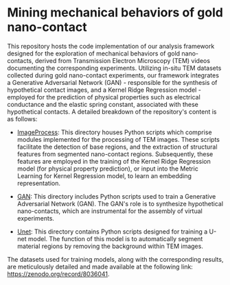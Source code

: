 # Mining mechanical behaviors of gold nano-contact 

This repository hosts the code implementation of our analysis framework designed for the exploration of mechanical behaviors of gold nano-contacts, derived from Transmission Electron Microscopy (TEM) videos documenting the corresponding experiments. Utilizing in-situ TEM datasets collected during gold nano-contact experiments, our framework integrates a Generative Adversarial Network (GAN) - responsible for the synthesis of hypothetical contact images, and a Kernel Ridge Regression model - employed for the prediction of physical properties such as electrical conductance and the elastic spring constant, associated with these hypothetical contacts. A detailed breakdown of the repository's content is as follows:

* [ImageProcess](ImageProcess): This directory houses Python scripts which comprise modules implemented for the processing of TEM images. These scripts facilitate the detection of base regions, and the extraction of structural features from segmented nano-contact regions. Subsequently, these features are employed in the training of the Kernel Ridge Regression model (for physical property prediction), or input into the Metric Learning for Kernel Regression model, to learn an embedding representation.

* [GAN](GAN): This directory includes Python scripts used to train a Generative Adversarial Network (GAN). The GAN's role is to synthesize hypothetical nano-contacts, which are instrumental for the assembly of virtual experiments.

* [Unet](Unet): This directory contains Python scripts designed for training a U-net model. The function of this model is to automatically segment material regions by removing the background within TEM images.

The datasets used for training models, along with the corresponding results, are meticulously detailed and made available at the following link: https://zenodo.org/record/8036041.

